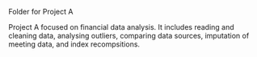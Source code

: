 Folder for Project A

Project A focused on financial data analysis. It includes reading and cleaning data, analysing outliers, comparing data sources, imputation of meeting data, and index recompsitions. 
